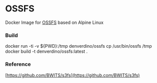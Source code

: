 # OSSFS
Docker Image for [OSSFS](https://github.com/aliyun/ossfs) based on Alpine Linux


### Build

docker run -ti -v ${PWD}:/tmp denverdino/ossfs cp /usr/bin/ossfs /tmp
docker build -t denverdino/ossfs:latest .

### Reference
[https://github.com/BWITS/s3fs](https://github.com/BWITS/s3fs)
